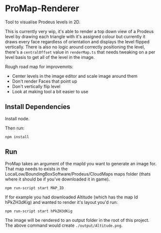 # ProMap-Renderer

Tool to visualise Prodeus levels in 2D.

This is currently very wip, it's able to render a top down view of a Prodeus level by drawing each triangle with it's assigned colour but currently it draws every face regardless of orientation and displays the level flipped vertically. There is also no logic around correctly positioning the level, there's a `centralOffset` value in `renderMap.ts` that needs tweaking on a per level basis to get all of the level in the image.

Rough road map for improvemnts:

- Center levels in the image editor and scale image around them
- Don't render Faces that point up
- Don't vertically flip level
- Look at making tool a bit easier to use

## Install Dependencies

Install node.

Then run:

`npm install`

## Run

ProMap takes an argument of the mapId you want to generate an image for. That map needs to exists in the LocalLow/BoundingBoxSoftware/Prodeus/CloudMaps maps folder (thats where it should be if you've downloaded it in game).

`npm run-script start MAP_ID`

If for example you had downloaded Altitude (which has the map Id hPkZH3dKig) and wanted to render it's layout you'd run:

`npm run-script start hPkZH3dKig`

The image will be rendered to an output folder in the root of this project. The above command would create `./output/Altitude.png`.
